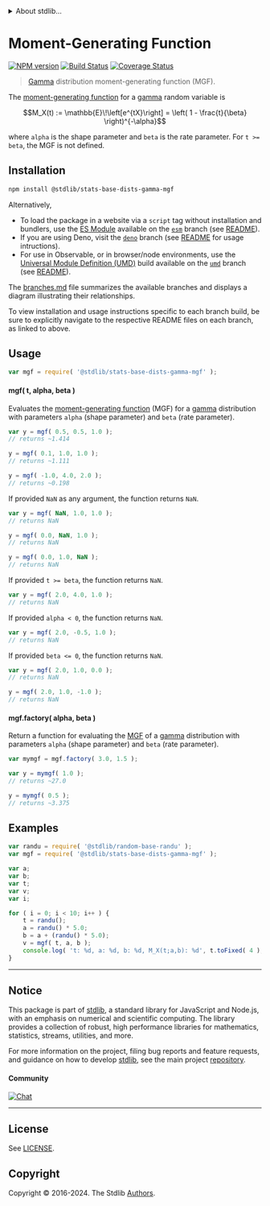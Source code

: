 <!--

@license Apache-2.0

Copyright (c) 2018 The Stdlib Authors.

Licensed under the Apache License, Version 2.0 (the "License");
you may not use this file except in compliance with the License.
You may obtain a copy of the License at

   http://www.apache.org/licenses/LICENSE-2.0

Unless required by applicable law or agreed to in writing, software
distributed under the License is distributed on an "AS IS" BASIS,
WITHOUT WARRANTIES OR CONDITIONS OF ANY KIND, either express or implied.
See the License for the specific language governing permissions and
limitations under the License.

-->


<details>
  <summary>
    About stdlib...
  </summary>
  <p>We believe in a future in which the web is a preferred environment for numerical computation. To help realize this future, we've built stdlib. stdlib is a standard library, with an emphasis on numerical and scientific computation, written in JavaScript (and C) for execution in browsers and in Node.js.</p>
  <p>The library is fully decomposable, being architected in such a way that you can swap out and mix and match APIs and functionality to cater to your exact preferences and use cases.</p>
  <p>When you use stdlib, you can be absolutely certain that you are using the most thorough, rigorous, well-written, studied, documented, tested, measured, and high-quality code out there.</p>
  <p>To join us in bringing numerical computing to the web, get started by checking us out on <a href="https://github.com/stdlib-js/stdlib">GitHub</a>, and please consider <a href="https://opencollective.com/stdlib">financially supporting stdlib</a>. We greatly appreciate your continued support!</p>
</details>

# Moment-Generating Function

[![NPM version][npm-image]][npm-url] [![Build Status][test-image]][test-url] [![Coverage Status][coverage-image]][coverage-url] <!-- [![dependencies][dependencies-image]][dependencies-url] -->

> [Gamma][gamma-distribution] distribution moment-generating function (MGF).

<!-- Section to include introductory text. Make sure to keep an empty line after the intro `section` element and another before the `/section` close. -->

<section class="intro">

The [moment-generating function][mgf] for a [gamma][gamma-distribution] random variable is

<!-- <equation class="equation" label="eq:gamma_mgf_function" align="center" raw="M_X(t) := \mathbb{E}\!\left[e^{tX}\right] = \left( 1 - \frac{t}{\beta} \right)^{-\alpha}" alt="Moment-generating function (MGF) for a gamma distribution."> -->

```math
M_X(t) := \mathbb{E}\!\left[e^{tX}\right] = \left( 1 - \frac{t}{\beta} \right)^{-\alpha}
```

<!-- <div class="equation" align="center" data-raw-text="M_X(t) := \mathbb{E}\!\left[e^{tX}\right] = \left( 1 - \frac{t}{\beta} \right)^{-\alpha}" data-equation="eq:gamma_mgf_function">
    <img src="https://cdn.jsdelivr.net/gh/stdlib-js/stdlib@591cf9d5c3a0cd3c1ceec961e5c49d73a68374cb/lib/node_modules/@stdlib/stats/base/dists/gamma/mgf/docs/img/equation_gamma_mgf_function.svg" alt="Moment-generating function (MGF) for a gamma distribution.">
    <br>
</div> -->

<!-- </equation> -->

where `alpha` is the shape parameter and `beta` is the rate parameter. For `t >= beta`, the MGF is not defined.

</section>

<!-- /.intro -->

<!-- Package usage documentation. -->

<section class="installation">

## Installation

```bash
npm install @stdlib/stats-base-dists-gamma-mgf
```

Alternatively,

-   To load the package in a website via a `script` tag without installation and bundlers, use the [ES Module][es-module] available on the [`esm`][esm-url] branch (see [README][esm-readme]).
-   If you are using Deno, visit the [`deno`][deno-url] branch (see [README][deno-readme] for usage intructions).
-   For use in Observable, or in browser/node environments, use the [Universal Module Definition (UMD)][umd] build available on the [`umd`][umd-url] branch (see [README][umd-readme]).

The [branches.md][branches-url] file summarizes the available branches and displays a diagram illustrating their relationships.

To view installation and usage instructions specific to each branch build, be sure to explicitly navigate to the respective README files on each branch, as linked to above.

</section>

<section class="usage">

## Usage

```javascript
var mgf = require( '@stdlib/stats-base-dists-gamma-mgf' );
```

#### mgf( t, alpha, beta )

Evaluates the [moment-generating function][mgf] (MGF) for a [gamma][gamma-distribution] distribution with parameters `alpha` (shape parameter) and `beta` (rate parameter).

```javascript
var y = mgf( 0.5, 0.5, 1.0 );
// returns ~1.414

y = mgf( 0.1, 1.0, 1.0 );
// returns ~1.111

y = mgf( -1.0, 4.0, 2.0 );
// returns ~0.198
```

If provided `NaN` as any argument, the function returns `NaN`.

```javascript
var y = mgf( NaN, 1.0, 1.0 );
// returns NaN

y = mgf( 0.0, NaN, 1.0 );
// returns NaN

y = mgf( 0.0, 1.0, NaN );
// returns NaN
```

If provided `t >= beta`, the function returns `NaN`.

```javascript
var y = mgf( 2.0, 4.0, 1.0 );
// returns NaN
```

If provided `alpha < 0`, the function returns `NaN`.

```javascript
var y = mgf( 2.0, -0.5, 1.0 );
// returns NaN
```

If provided `beta <= 0`, the function returns `NaN`.

```javascript
var y = mgf( 2.0, 1.0, 0.0 );
// returns NaN

y = mgf( 2.0, 1.0, -1.0 );
// returns NaN
```

#### mgf.factory( alpha, beta )

Return a function for evaluating the [MGF][mgf] of a [gamma][gamma-distribution] distribution with parameters `alpha` (shape parameter) and `beta` (rate parameter).

```javascript
var mymgf = mgf.factory( 3.0, 1.5 );

var y = mymgf( 1.0 );
// returns ~27.0

y = mymgf( 0.5 );
// returns ~3.375
```

</section>

<!-- /.usage -->

<!-- Package usage notes. Make sure to keep an empty line after the `section` element and another before the `/section` close. -->

<section class="notes">

</section>

<!-- /.notes -->

<!-- Package usage examples. -->

<section class="examples">

## Examples

<!-- eslint no-undef: "error" -->

```javascript
var randu = require( '@stdlib/random-base-randu' );
var mgf = require( '@stdlib/stats-base-dists-gamma-mgf' );

var a;
var b;
var t;
var v;
var i;

for ( i = 0; i < 10; i++ ) {
    t = randu();
    a = randu() * 5.0;
    b = a + (randu() * 5.0);
    v = mgf( t, a, b );
    console.log( 't: %d, a: %d, b: %d, M_X(t;a,b): %d', t.toFixed( 4 ), a.toFixed( 4 ), b.toFixed( 4 ), v.toFixed( 4 ) );
}
```

</section>

<!-- /.examples -->

<!-- Section to include cited references. If references are included, add a horizontal rule *before* the section. Make sure to keep an empty line after the `section` element and another before the `/section` close. -->

<section class="references">

</section>

<!-- /.references -->

<!-- Section for related `stdlib` packages. Do not manually edit this section, as it is automatically populated. -->

<section class="related">

</section>

<!-- /.related -->

<!-- Section for all links. Make sure to keep an empty line after the `section` element and another before the `/section` close. -->


<section class="main-repo" >

* * *

## Notice

This package is part of [stdlib][stdlib], a standard library for JavaScript and Node.js, with an emphasis on numerical and scientific computing. The library provides a collection of robust, high performance libraries for mathematics, statistics, streams, utilities, and more.

For more information on the project, filing bug reports and feature requests, and guidance on how to develop [stdlib][stdlib], see the main project [repository][stdlib].

#### Community

[![Chat][chat-image]][chat-url]

---

## License

See [LICENSE][stdlib-license].


## Copyright

Copyright &copy; 2016-2024. The Stdlib [Authors][stdlib-authors].

</section>

<!-- /.stdlib -->

<!-- Section for all links. Make sure to keep an empty line after the `section` element and another before the `/section` close. -->

<section class="links">

[npm-image]: http://img.shields.io/npm/v/@stdlib/stats-base-dists-gamma-mgf.svg
[npm-url]: https://npmjs.org/package/@stdlib/stats-base-dists-gamma-mgf

[test-image]: https://github.com/stdlib-js/stats-base-dists-gamma-mgf/actions/workflows/test.yml/badge.svg?branch=v0.2.1
[test-url]: https://github.com/stdlib-js/stats-base-dists-gamma-mgf/actions/workflows/test.yml?query=branch:v0.2.1

[coverage-image]: https://img.shields.io/codecov/c/github/stdlib-js/stats-base-dists-gamma-mgf/main.svg
[coverage-url]: https://codecov.io/github/stdlib-js/stats-base-dists-gamma-mgf?branch=main

<!--

[dependencies-image]: https://img.shields.io/david/stdlib-js/stats-base-dists-gamma-mgf.svg
[dependencies-url]: https://david-dm.org/stdlib-js/stats-base-dists-gamma-mgf/main

-->

[chat-image]: https://img.shields.io/gitter/room/stdlib-js/stdlib.svg
[chat-url]: https://app.gitter.im/#/room/#stdlib-js_stdlib:gitter.im

[stdlib]: https://github.com/stdlib-js/stdlib

[stdlib-authors]: https://github.com/stdlib-js/stdlib/graphs/contributors

[umd]: https://github.com/umdjs/umd
[es-module]: https://developer.mozilla.org/en-US/docs/Web/JavaScript/Guide/Modules

[deno-url]: https://github.com/stdlib-js/stats-base-dists-gamma-mgf/tree/deno
[deno-readme]: https://github.com/stdlib-js/stats-base-dists-gamma-mgf/blob/deno/README.md
[umd-url]: https://github.com/stdlib-js/stats-base-dists-gamma-mgf/tree/umd
[umd-readme]: https://github.com/stdlib-js/stats-base-dists-gamma-mgf/blob/umd/README.md
[esm-url]: https://github.com/stdlib-js/stats-base-dists-gamma-mgf/tree/esm
[esm-readme]: https://github.com/stdlib-js/stats-base-dists-gamma-mgf/blob/esm/README.md
[branches-url]: https://github.com/stdlib-js/stats-base-dists-gamma-mgf/blob/main/branches.md

[stdlib-license]: https://raw.githubusercontent.com/stdlib-js/stats-base-dists-gamma-mgf/main/LICENSE

[gamma-distribution]: https://en.wikipedia.org/wiki/Gamma_distribution

[mgf]: https://en.wikipedia.org/wiki/Moment-generating_function

</section>

<!-- /.links -->
